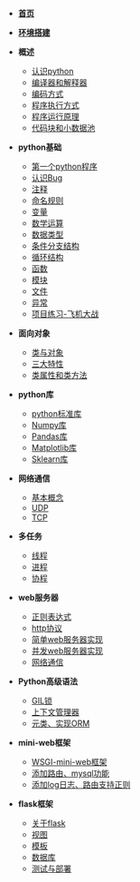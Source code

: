 * [**首页**](README.md)
* [**环境搭建**](download/download.md)
* **概述**

  * [认识python](summary/1.md)
  * [编译器和解释器](summary/2.md)
  * [编码方式](summary/3.md)
  * [程序执行方式](summary/4.md)
  * [程序运行原理](summary/5.md)
  * [代码块和小数据池](summary/6.md)
* **python基础**
  * [第一个python程序](basic/1.md)
  * [认识Bug](basic/2.md)
  * [注释](basic/3.md)
  * [命名规则](basic/4.md)
  * [变量](basic/5.md)
  * [数学运算](basic/6.md)
  * [数据类型](basic/7.md)
  * [条件分支结构](basic/8.md)
  * [循环结构](basic/9.md)
  * [函数](basic/10.md)
  * [模块](basic/11.md)
  * [文件](basic/12.md)
  * [异常](basic/13.md)
  * [项目练习-飞机大战](basic/14.md)
* **面向对象**
  * [类与对象](oo/1.md)
  * [三大特性](oo/2.md)
  * [类属性和类方法](oo/3.md)

* **python库**
  * [python标准库](library/library_1.md)
  * [Numpy库](library/library_2.md)
  * [Pandas库](library/library_3.md)
  * [Matplotlib库](library/library_4.md)
  * [Sklearn库](library/library_5.md)

- **网络通信**
  - [基本概念](network/network_1.md)
  - [UDP](network/network_2.md)
  - [TCP](network/network_3.md)
- **多任务**
  - [线程](multi/multi_2.md)
  - [进程](multi/multi_1.md)
  - [协程](multi/multi_3.md)

- **web服务器**
  - [正则表达式](web/web_1.md)
  - [http协议](web/web_2.md)
  - [简单web服务器实现](web/web_3.md)
  - [并发web服务器实现](web/web_4.md)
  - [网络通信](web/web_5.md)

- **Python高级语法**
  - [GIL锁](senior/senior_1.md)
  - [上下文管理器](senior/senior_2.md)
  - [元类、实现ORM](senior/senior_3.md)
  
- **mini-web框架**
  - [WSGI-mini-web框架](mini-web/mini-web_01.md)
  - [添加路由、mysql功能](mini-web/mini-web_02.md)
  - [添加log日志、路由支持正则](mini-web/mini-web_03.md)

- **flask框架**
  - [关于flask](flask/flask_01.md)
  - [视图](flask/flask_02.md)
  - [模板](flask/flask_03.md)
  - [数据库](flask/flask_04.md)
  - [测试与部署](flask/flask_05.md)